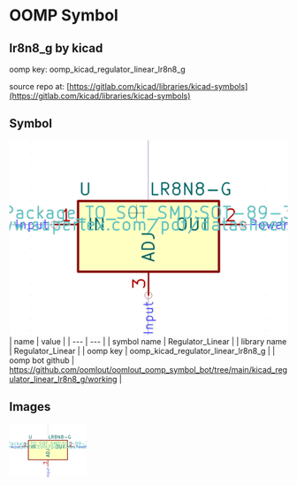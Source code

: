 # OOMP Symbol  
## lr8n8_g  by kicad  
  
oomp key: oomp_kicad_regulator_linear_lr8n8_g  
  
source repo at: [https://gitlab.com/kicad/libraries/kicad-symbols](https://gitlab.com/kicad/libraries/kicad-symbols)  
## Symbol  
  
[![working.png](working_600.png)](working.png)  
| name | value | 
| --- | --- | 
| symbol name | Regulator_Linear | 
| library name | Regulator_Linear | 
| oomp key | oomp_kicad_regulator_linear_lr8n8_g | 
| oomp bot github | https://github.com/oomlout/oomlout_oomp_symbol_bot/tree/main/kicad_regulator_linear_lr8n8_g/working | 
## Images  
  
[![working.png](working_140.png)](working.png)  
